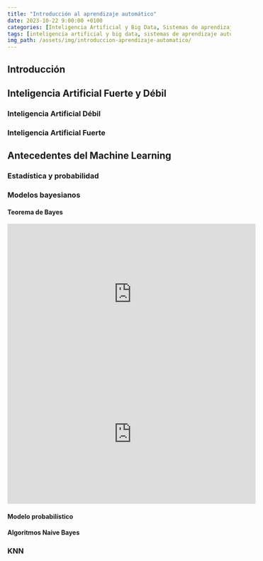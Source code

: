 ```yaml
---
title: "Introducción al aprendizaje automático"
date: 2023-10-22 9:00:00 +0100
categories: [Inteligencia Artificial y Big Data, Sistemas de aprendizaje automático]
tags: [inteligencia artificial y big data, sistemas de aprendizaje automático]
img_path: /assets/img/introduccion-aprendizaje-automatico/
---
```


## Introducción

## Inteligencia Artificial Fuerte y Débil

### Inteligencia Artificial Débil

### Inteligencia Artificial Fuerte

## Antecedentes del Machine Learning

### Estadística y probabilidad

### Modelos bayesianos

#### Teorema de Bayes

<iframe width="560" height="315" src="https://www.youtube.com/embed/D7KKlC0LOyw?si=aafB2y3h6HnorfLT" title="YouTube video player" frameborder="0" allow="accelerometer; autoplay; clipboard-write; encrypted-media; gyroscope; picture-in-picture; web-share" allowfullscreen></iframe>

<iframe width="560" height="315" src="https://www.youtube.com/embed/nod4kJW-Zas?si=h5rG3WbTRJZjRdGF" title="YouTube video player" frameborder="0" allow="accelerometer; autoplay; clipboard-write; encrypted-media; gyroscope; picture-in-picture; web-share" allowfullscreen></iframe>

#### Modelo probabilístico

#### Algoritmos Naive Bayes

### KNN
